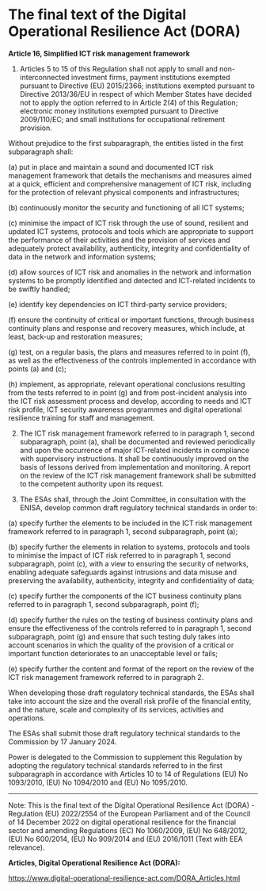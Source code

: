 



# The final text of the Digital Operational Resilience Act (DORA)


  

**Article 16, Simplified ICT risk management framework**


  

1. Articles 5 to 15 of this Regulation shall not apply to small and non-interconnected investment firms, payment institutions exempted pursuant to Directive (EU) 2015/2366; institutions exempted pursuant to Directive 2013/36/EU in respect of which Member States have decided not to apply the option referred to in Article 2(4) of this Regulation; electronic money institutions exempted pursuant to Directive 2009/110/EC; and small institutions for occupational retirement provision.


  

Without prejudice to the first subparagraph, the entities listed in the first subparagraph shall:


  

(a) put in place and maintain a sound and documented ICT risk management framework that details the mechanisms and measures aimed at a quick, efficient and comprehensive management of ICT risk, including for the protection of relevant physical components and infrastructures;


  

(b) continuously monitor the security and functioning of all ICT systems;


  

(c) minimise the impact of ICT risk through the use of sound, resilient and updated ICT systems, protocols and tools which are appropriate to support the performance of their activities and the provision of services and adequately protect availability, authenticity, integrity and confidentiality of data in the network and information systems;


  

(d) allow sources of ICT risk and anomalies in the network and information systems to be promptly identified and detected and ICT-related incidents to be swiftly handled;


  

(e) identify key dependencies on ICT third-party service providers;


  

(f) ensure the continuity of critical or important functions, through business continuity plans and response and recovery measures, which include, at least, back-up and restoration measures;


  

(g) test, on a regular basis, the plans and measures referred to in point (f), as well as the effectiveness of the controls implemented in accordance with points (a) and (c);


  

(h) implement, as appropriate, relevant operational conclusions resulting from the tests referred to in point (g) and from post-incident analysis into the ICT risk assessment process and develop, according to needs and ICT risk profile, ICT security awareness programmes and digital operational resilience training for staff and management.


  

2. The ICT risk management framework referred to in paragraph 1, second subparagraph, point (a), shall be documented and reviewed periodically and upon the occurrence of major ICT-related incidents in compliance with supervisory instructions. It shall be continuously improved on the basis of lessons derived from implementation and monitoring. A report on the review of the ICT risk management framework shall be submitted to the competent authority upon its request.


  

3. The ESAs shall, through the Joint Committee, in consultation with the ENISA, develop common draft regulatory technical standards in order to:


  

(a) specify further the elements to be included in the ICT risk management framework referred to in paragraph 1, second subparagraph, point (a);


  

(b) specify further the elements in relation to systems, protocols and tools to minimise the impact of ICT risk referred to in paragraph 1, second subparagraph, point (c), with a view to ensuring the security of networks, enabling adequate safeguards against intrusions and data misuse and preserving the availability, authenticity, integrity and confidentiality of data;


  

(c) specify further the components of the ICT business continuity plans referred to in paragraph 1, second subparagraph, point (f);


  

(d) specify further the rules on the testing of business continuity plans and ensure the effectiveness of the controls referred to in paragraph 1, second subparagraph, point (g) and ensure that such testing duly takes into account scenarios in which the quality of the provision of a critical or important function deteriorates to an unacceptable level or fails;


  

(e) specify further the content and format of the report on the review of the ICT risk management framework referred to in paragraph 2.


  

When developing those draft regulatory technical standards, the ESAs shall take into account the size and the overall risk profile of the financial entity, and the nature, scale and complexity of its services, activities and operations.


The ESAs shall submit those draft regulatory technical standards to the Commission by 17 January 2024.


Power is delegated to the Commission to supplement this Regulation by adopting the regulatory technical standards referred to in the first subparagraph in accordance with Articles 10 to 14 of Regulations (EU) No 1093/2010, (EU) No 1094/2010 and (EU) No 1095/2010.


  



---


 Note: This is the final text of the Digital Operational Resilience Act (DORA) - Regulation (EU) 2022/2554 of the European Parliament and of the Council of 14 December 2022 on digital operational resilience for the financial sector and amending Regulations (EC) No 1060/2009, (EU) No 648/2012, (EU) No 600/2014, (EU) No 909/2014 and (EU) 2016/1011 (Text with EEA relevance).


  

 **Articles, Digital Operational Resilience Act (DORA):** 


<https://www.digital-operational-resilience-act.com/DORA_Articles.html>





